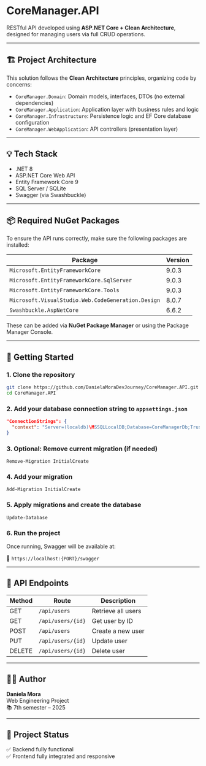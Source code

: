 ﻿# CoreManager.API

RESTful API developed using **ASP.NET Core + Clean Architecture**, designed for managing users via full CRUD operations.

---

## 🏗 Project Architecture

This solution follows the **Clean Architecture** principles, organizing code by concerns:

- `CoreManager.Domain`: Domain models, interfaces, DTOs (no external dependencies)
- `CoreManager.Application`: Application layer with business rules and logic
- `CoreManager.Infrastructure`: Persistence logic and EF Core database configuration
- `CoreManager.WebApplication`: API controllers (presentation layer)

---

## 💡 Tech Stack

- .NET 8
- ASP.NET Core Web API
- Entity Framework Core 9
- SQL Server / SQLite
- Swagger (via Swashbuckle)

---

## 📦 Required NuGet Packages

To ensure the API runs correctly, make sure the following packages are installed:

| Package | Version |
|--------|---------|
| `Microsoft.EntityFrameworkCore` | 9.0.3 |
| `Microsoft.EntityFrameworkCore.SqlServer` | 9.0.3 |
| `Microsoft.EntityFrameworkCore.Tools` | 9.0.3 |
| `Microsoft.VisualStudio.Web.CodeGeneration.Design` | 8.0.7 |
| `Swashbuckle.AspNetCore` | 6.6.2 |

These can be added via **NuGet Package Manager** or using the Package Manager Console.

---

## 🚀 Getting Started

### 1. Clone the repository

```bash
git clone https://github.com/DanielaMoraDevJourney/CoreManager.API.git
cd CoreManager.API
```

### 2. Add your database connection string to `appsettings.json`

```json
"ConnectionStrings": {
  "context": "Server=(localdb)\MSSQLLocalDB;Database=CoreManagerDb;Trusted_Connection=True;"
}
```

### 3. Optional: Remove current migration (if needed)

```
Remove-Migration InitialCreate
```

### 4. Add your migration

```
Add-Migration InitialCreate
```

### 5. Apply migrations and create the database

```
Update-Database
```

### 6. Run the project

Once running, Swagger will be available at:

📍 `https://localhost:{PORT}/swagger`

---

## 📡 API Endpoints

| Method | Route | Description |
|--------|-------|-------------|
| GET | `/api/users` | Retrieve all users |
| GET | `/api/users/{id}` | Get user by ID |
| POST | `/api/users` | Create a new user |
| PUT | `/api/users/{id}` | Update user |
| DELETE | `/api/users/{id}` | Delete user |

---

## 👩‍💻 Author

**Daniela Mora**  
Web Engineering Project  
📚 7th semester – 2025

---

## 📌 Project Status

✅ Backend fully functional  
✅ Frontend fully integrated and responsive